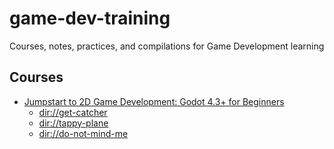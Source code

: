 # game-dev-training
Courses, notes, practices, and compilations for Game Development learning

## Courses

- [Jumpstart to 2D Game Development: Godot 4.3+ for Beginners](https://www.udemy.com/course/jumpstart-to-2d-game-development-godot-4-for-beginners/)
    - [dir://get-catcher](https://github.com/gfarfanb/game-dev-training/tree/main/gem-catcher)
    - [dir://tappy-plane](https://github.com/gfarfanb/game-dev-training/tree/main/tappy-plane)
    - [dir://do-not-mind-me](https://github.com/gfarfanb/game-dev-training/tree/main/do-not-mind-me)
